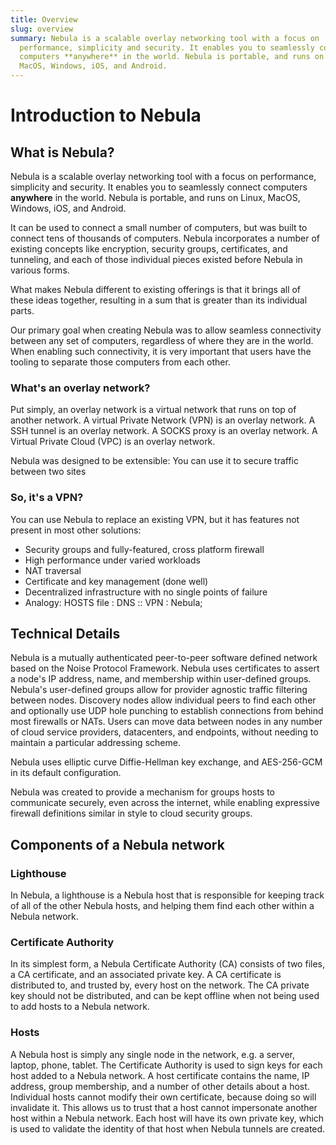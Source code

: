 ```yaml
---
title: Overview
slug: overview
summary: Nebula is a scalable overlay networking tool with a focus on
  performance, simplicity and security. It enables you to seamlessly connect
  computers **anywhere** in the world. Nebula is portable, and runs on Linux,
  MacOS, Windows, iOS, and Android.
---
```


# Introduction to Nebula

## What is Nebula?

Nebula is a scalable overlay networking tool with a focus on performance, simplicity and security. It enables you to seamlessly connect computers **anywhere** in the world. Nebula is portable, and runs on Linux, MacOS, Windows, iOS, and Android.

It can be used to connect a small number of computers, but was built to connect tens of thousands of computers. Nebula incorporates a number of existing concepts like encryption, security groups, certificates, and tunneling, and each of those individual pieces existed before Nebula in various forms.

What makes Nebula different to existing offerings is that it brings all of these ideas together, resulting in a sum that is greater than its individual parts.

Our primary goal when creating Nebula was to allow seamless connectivity between any set of computers, regardless of where they are in the world. When enabling such connectivity, it is very important that users have the tooling to separate those computers from each other.

### What's an overlay network?

Put simply, an overlay network is a virtual network that runs on top of another network. A virtual Private Network (VPN) is an overlay network. A SSH tunnel is an overlay network. A SOCKS proxy is an overlay network. A Virtual Private Cloud (VPC) is an overlay network.

Nebula was designed to be extensible: You can use it to secure traffic between two sites

### So, it's a VPN?

You can use Nebula to replace an existing VPN, but it has features not present in most other solutions:

- Security groups and fully-featured, cross platform firewall
- High performance under varied workloads
- NAT traversal
- Certificate and key management (done well)
- Decentralized infrastructure with no single points of failure
- Analogy: HOSTS file : DNS :: VPN : Nebula;

## Technical Details

Nebula is a mutually authenticated peer-to-peer software defined network based on the Noise Protocol Framework. Nebula uses certificates to assert a node's IP address, name, and membership within user-defined groups. Nebula's user-defined groups allow for provider agnostic traffic filtering between nodes. Discovery nodes allow individual peers to find each other and optionally use UDP hole punching to establish connections from behind most firewalls or NATs. Users can move data between nodes in any number of cloud service providers, datacenters, and endpoints, without needing to maintain a particular addressing scheme.

Nebula uses elliptic curve Diffie-Hellman key exchange, and AES-256-GCM in its default configuration.

Nebula was created to provide a mechanism for groups hosts to communicate securely, even across the internet, while enabling expressive firewall definitions similar in style to cloud security groups.

## Components of a Nebula network

### Lighthouse

In Nebula, a lighthouse is a Nebula host that is responsible for keeping track of all of the other Nebula hosts, and helping them find each other within a Nebula network.

### Certificate Authority

In its simplest form, a Nebula Certificate Authority (CA) consists of two files, a CA certificate, and an associated private key. A CA certificate is distributed to, and trusted by, every host on the network. The CA private key should not be distributed, and can be kept offline when not being used to add hosts to a Nebula network.

### Hosts

A Nebula host is simply any single node in the network, e.g. a server, laptop, phone, tablet. The Certificate Authority is used to sign keys for each host added to a Nebula network. A host certificate contains the name, IP address, group membership, and a number of other details about a host. Individual hosts cannot modify their own certificate, because doing so will invalidate it. This allows us to trust that a host cannot impersonate another host within a Nebula network. Each host will have its own private key, which is used to validate the identity of that host when Nebula tunnels are created.
